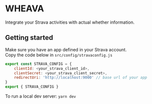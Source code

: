 # WHEAVA

Integrate your Strava activities with actual whether information.

## Getting started
Make sure you have an app defined in your Strava account.  
Copy the code below in `src/config/stravaconfig.js`

```javascript
export const STRAVA_CONFIG = {
    clientId: <your_strava_client_id>,
    clientSecret: <your_strava_client_secret>,
    redirectUri: 'http://localhost:9000' // base url of your app
}
export { STRAVA_CONFIG }
```

To run a local dev server: `yarn dev`
